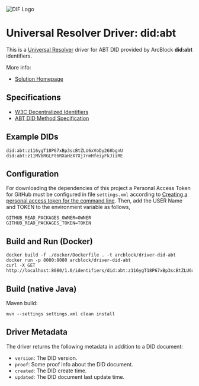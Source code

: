![DIF Logo](https://raw.githubusercontent.com/decentralized-identity/universal-resolver/master/docs/logo-dif.png)

# Universal Resolver Driver: did:abt

This is a [Universal Resolver](https://github.com/decentralized-identity/universal-resolver/) driver for ABT DID provided by ArcBlock **did:abt** identifiers.

More info: 

- [Solution Homepage](https://www.abtnetwork.io/en/)

## Specifications

* [W3C Decentralized Identifiers](https://w3c.github.io/did-core/)
* [ABT DID Method Specification](https://arcblock.github.io/abt-did-spec/)

## Example DIDs

```
did:abt:z116ygT18P67xBp3scBtZLU6xVoDy268bgnU
did:abt:z11MVbRGLFt6RXaHzX7Xj7rmHfeiyFkJiiRE
```
## Configuration
For downloading the dependencies of this project a Personal Access Token for GitHub must be configured in file `settings.xml` according to [Creating a personal access token for the command line](https://help.github.com/en/github/authenticating-to-github/creating-a-personal-access-token-for-the-command-line).
Then, add the USER Name and TOKEN to the environment variable as follows,

    GITHUB_READ_PACKAGES_OWNER=OWNER
    GITHUB_READ_PACKAGES_TOKEN=TOKEN
## Build and Run (Docker)

```
docker build -f ./docker/Dockerfile . -t arcblock/driver-did-abt
docker run -p 8080:8080 arcblock/driver-did-abt
curl -X GET http://localhost:8080/1.0/identifiers/did:abt:z116ygT18P67xBp3scBtZLU6xVoDy268bgnU
```

## Build (native Java)

Maven build:

	mvn --settings settings.xml clean install


## Driver Metadata

The driver returns the following metadata in addition to a DID document:

* `version`: The DID version.
* `proof`: Some proof info about the DID document.
* `created`: The DID create time.
* `updated`: The DID document last update time.
